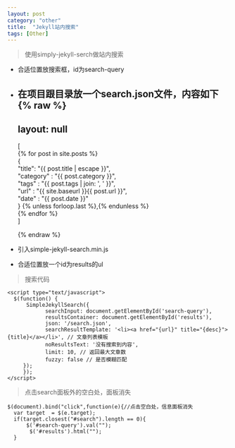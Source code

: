 ```yaml
---
layout: post
category: "other"
title:  "Jekyll站内搜索"
tags: [Other]
---
```



> 使用simply-jekyll-serch做站内搜索

- 合适位置放搜索框，id为search-query
- 在项目跟目录放一个search.json文件，内容如下  
    {% raw %}
	---
	layout: null  
	---  

	[  
		  {% for post in site.posts %}  
		{  
		  "title": "{{ post.title | escape }}",  
		  "category" : "{{ post.category }}",  
		  "tags" : "{{ post.tags | join: ', ' }}",  
		  "url"  : "{{ site.baseurl }}{{ post.url }}",  
		  "date" : "{{ post.date }}"  
		} {% unless forloop.last %},{% endunless %}  
		  {% endfor %}  
	]  

	{% endraw %}


- 引入simple-jekyll-search.min.js

- 合适位置放一个id为results的ul

<!-- more -->

> 搜索代码  

	<script type="text/javascript">
	  $(function() {
		  SimpleJekyllSearch({
				searchInput: document.getElementById('search-query'),
				resultsContainer: document.getElementById('results'),
				json: '/search.json',
				searchResultTemplate: '<li><a href="{url}" title="{desc}">{title}</a></li>', // 文章列表模板
				noResultsText: '没有搜索到内容', 
				limit: 10, // 返回最大文章数
				fuzzy: false // 是否模糊匹配
	     });
		 });
	</script>





>点击search面板外的空白处，面板消失    

	$(document).bind("click",function(e){//点击空白处，信息面板消失  
	  var target  = $(e.target);  
	  if(target.closest("#search").length == 0){  
		  $('#search-query').val("");  
		   $('#results').html("");
	  }